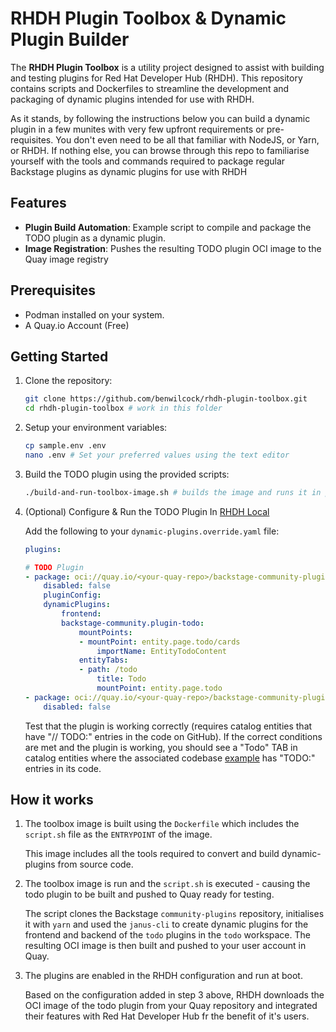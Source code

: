 # RHDH Plugin Toolbox & Dynamic Plugin Builder

The **RHDH Plugin Toolbox** is a utility project designed to assist with building and testing plugins for Red Hat Developer Hub (RHDH). This repository contains scripts and Dockerfiles to streamline the development and packaging of dynamic plugins intended for use with RHDH. 


As it stands, by following the instructions below you can build a dynamic plugin in a few munites with very few upfront requirements or pre-requisites. You don't even need to be all that familiar with NodeJS, or Yarn, or RHDH. If nothing else, you can browse through this repo to familiarise yourself with the tools and commands required to package regular Backstage plugins as dynamic plugins for use with RHDH

## Features

- **Plugin Build Automation**: Example script to compile and package the TODO plugin as a dynamic plugin.
- **Image Registration**: Pushes the resulting TODO plugin OCI image to the Quay image registry

## Prerequisites

- Podman installed on your system.
- A Quay.io Account (Free)

## Getting Started

1. Clone the repository:

    ```bash
    git clone https://github.com/benwilcock/rhdh-plugin-toolbox.git
    cd rhdh-plugin-toolbox # work in this folder
    ```

2. Setup your environment variables:

   ```bash
   cp sample.env .env
   nano .env # Set your preferred values using the text editor
   ```

2. Build the TODO plugin using the provided scripts:

    ```bash
    ./build-and-run-toolbox-image.sh # builds the image and runs it in podman
    ```

3. (Optional) Configure & Run the TODO Plugin In [RHDH Local](https://github.com/redhat-developer/rhdh-local)

    Add the following to your `dynamic-plugins.override.yaml` file:

    ```yaml
    plugins:

    # TODO Plugin
    - package: oci://quay.io/<your-quay-repo>/backstage-community-plugin-todo:latest!backstage-community-plugin-todo
        disabled: false
        pluginConfig:
        dynamicPlugins:
            frontend:
            backstage-community.plugin-todo:
                mountPoints:
                - mountPoint: entity.page.todo/cards
                    importName: EntityTodoContent
                entityTabs:
                - path: /todo
                    title: Todo
                    mountPoint: entity.page.todo
    - package: oci://quay.io/<your-quay-repo>/backstage-community-plugin-todo:latest!backstage-community-plugin-todo-backend
        disabled: false
    ```

    Test that the plugin is working correctly (requires catalog entities that have "// TODO:" entries in the code on GitHub). If the correct conditions are met and the plugin is working, you should see a "Todo" TAB in catalog entities where the associated codebase [example](https://github.com/benwilcock/springboot-djl-demo/blob/main/catalog-info.yml) has "TODO:" entries in its code.

## How it works

1. The toolbox image is built using the `Dockerfile` which includes the `script.sh` file as the `ENTRYPOINT` of the image.

   This image includes all the tools required to convert and build dynamic-plugins from source code.

2. The toolbox image is run and the `script.sh` is executed - causing the todo plugin to be built and pushed to Quay ready for testing.

   The script clones the Backstage `community-plugins` repository, initialises it with `yarn` and used the `janus-cli` to create dynamic plugins for the frontend and backend of the `todo` plugins in the `todo` workspace. The resulting OCI image is then built and pushed to your user account in Quay.

3. The plugins are enabled in the RHDH configuration and run at boot.

   Based on the configuration added in step 3 above, RHDH downloads the OCI image of the todo plugin from your Quay repository and integrated their features with Red Hat Developer Hub fr the benefit of it's users.